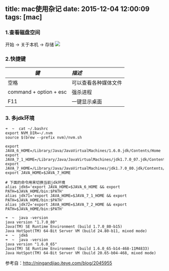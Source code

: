 title: mac使用杂记
date: 2015-12-04 12:00:09
tags: [mac]
---
### 1.查看磁盘空间
开始 -> 关于本机 -> 存储
![](/imgs/mac/磁盘空间)
### 2.快捷键 
|*键*|*描述* |
|---|:---|
|空格|可以查看各种媒体文件|
|command + option + esc|强杀进程|
|F11| 一键显示桌面 |
### 3. 多jdk环境
```
➜  ~  cat ~/.bashrc
export NVM_DIR=~/.nvm
source $(brew --prefix nvm)/nvm.sh

export JAVA_6_HOME=/Library/Java/JavaVirtualMachines/1.6.0.jdk/Contents/Home
export JAVA_7_1_HOME=/Library/Java/JavaVirtualMachines/jdk1.7.0_07.jdk/Contents/Home
export JAVA_7_HOME=/Library/Java/JavaVirtualMachines/jdk1.7.0_80.jdk/Contents/Home
export JAVA_HOME=$JAVA_7_HOME

# 下面的命令用来切换当前jdk环境
alias jdk6='export JAVA_HOME=$JAVA_6_HOME && export PATH=$JAVA_HOME/bin:$PATH'
alias jdk71='export JAVA_HOME=$JAVA_7_1_HOME && export PATH=$JAVA_HOME/bin:$PATH'
alias jdk72='export JAVA_HOME=$JAVA_7_2_HOME && export PATH=$JAVA_HOME/bin:$PATH'

➜  ~  java -version
java version "1.7.0_80"
Java(TM) SE Runtime Environment (build 1.7.0_80-b15)
Java HotSpot(TM) 64-Bit Server VM (build 24.80-b11, mixed mode)
➜  ~  jdk6
➜  ~  java -version
java version "1.6.0_65"
Java(TM) SE Runtime Environment (build 1.6.0_65-b14-468-11M4833)
Java HotSpot(TM) 64-Bit Server VM (build 20.65-b04-468, mixed mode)
```
参考自：http://ningandjiao.iteye.com/blog/2045955

